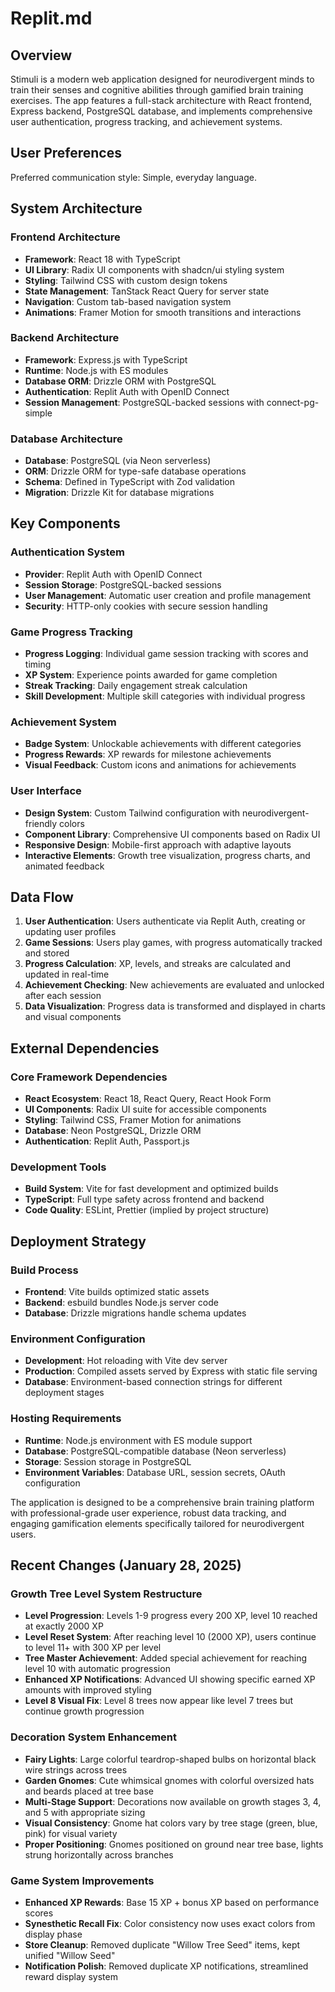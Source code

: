 # Replit.md

## Overview

Stimuli is a modern web application designed for neurodivergent minds to train their senses and cognitive abilities through gamified brain training exercises. The app features a full-stack architecture with React frontend, Express backend, PostgreSQL database, and implements comprehensive user authentication, progress tracking, and achievement systems.

## User Preferences

Preferred communication style: Simple, everyday language.

## System Architecture

### Frontend Architecture
- **Framework**: React 18 with TypeScript
- **UI Library**: Radix UI components with shadcn/ui styling system
- **Styling**: Tailwind CSS with custom design tokens
- **State Management**: TanStack React Query for server state
- **Navigation**: Custom tab-based navigation system
- **Animations**: Framer Motion for smooth transitions and interactions

### Backend Architecture
- **Framework**: Express.js with TypeScript
- **Runtime**: Node.js with ES modules
- **Database ORM**: Drizzle ORM with PostgreSQL
- **Authentication**: Replit Auth with OpenID Connect
- **Session Management**: PostgreSQL-backed sessions with connect-pg-simple

### Database Architecture
- **Database**: PostgreSQL (via Neon serverless)
- **ORM**: Drizzle ORM for type-safe database operations
- **Schema**: Defined in TypeScript with Zod validation
- **Migration**: Drizzle Kit for database migrations

## Key Components

### Authentication System
- **Provider**: Replit Auth with OpenID Connect
- **Session Storage**: PostgreSQL-backed sessions
- **User Management**: Automatic user creation and profile management
- **Security**: HTTP-only cookies with secure session handling

### Game Progress Tracking
- **Progress Logging**: Individual game session tracking with scores and timing
- **XP System**: Experience points awarded for game completion
- **Streak Tracking**: Daily engagement streak calculation
- **Skill Development**: Multiple skill categories with individual progress

### Achievement System
- **Badge System**: Unlockable achievements with different categories
- **Progress Rewards**: XP rewards for milestone achievements
- **Visual Feedback**: Custom icons and animations for achievements

### User Interface
- **Design System**: Custom Tailwind configuration with neurodivergent-friendly colors
- **Component Library**: Comprehensive UI components based on Radix UI
- **Responsive Design**: Mobile-first approach with adaptive layouts
- **Interactive Elements**: Growth tree visualization, progress charts, and animated feedback

## Data Flow

1. **User Authentication**: Users authenticate via Replit Auth, creating or updating user profiles
2. **Game Sessions**: Users play games, with progress automatically tracked and stored
3. **Progress Calculation**: XP, levels, and streaks are calculated and updated in real-time
4. **Achievement Checking**: New achievements are evaluated and unlocked after each session
5. **Data Visualization**: Progress data is transformed and displayed in charts and visual components

## External Dependencies

### Core Framework Dependencies
- **React Ecosystem**: React 18, React Query, React Hook Form
- **UI Components**: Radix UI suite for accessible components
- **Styling**: Tailwind CSS, Framer Motion for animations
- **Database**: Neon PostgreSQL, Drizzle ORM
- **Authentication**: Replit Auth, Passport.js

### Development Tools
- **Build System**: Vite for fast development and optimized builds
- **TypeScript**: Full type safety across frontend and backend
- **Code Quality**: ESLint, Prettier (implied by project structure)

## Deployment Strategy

### Build Process
- **Frontend**: Vite builds optimized static assets
- **Backend**: esbuild bundles Node.js server code
- **Database**: Drizzle migrations handle schema updates

### Environment Configuration
- **Development**: Hot reloading with Vite dev server
- **Production**: Compiled assets served by Express with static file serving
- **Database**: Environment-based connection strings for different deployment stages

### Hosting Requirements
- **Runtime**: Node.js environment with ES module support
- **Database**: PostgreSQL-compatible database (Neon serverless)
- **Storage**: Session storage in PostgreSQL
- **Environment Variables**: Database URL, session secrets, OAuth configuration

The application is designed to be a comprehensive brain training platform with professional-grade user experience, robust data tracking, and engaging gamification elements specifically tailored for neurodivergent users.

## Recent Changes (January 28, 2025)

### Growth Tree Level System Restructure
- **Level Progression**: Levels 1-9 progress every 200 XP, level 10 reached at exactly 2000 XP
- **Level Reset System**: After reaching level 10 (2000 XP), users continue to level 11+ with 300 XP per level
- **Tree Master Achievement**: Added special achievement for reaching level 10 with automatic progression
- **Enhanced XP Notifications**: Advanced UI showing specific earned XP amounts with improved styling
- **Level 8 Visual Fix**: Level 8 trees now appear like level 7 trees but continue growth progression

### Decoration System Enhancement
- **Fairy Lights**: Large colorful teardrop-shaped bulbs on horizontal black wire strings across trees
- **Garden Gnomes**: Cute whimsical gnomes with colorful oversized hats and beards placed at tree base
- **Multi-Stage Support**: Decorations now available on growth stages 3, 4, and 5 with appropriate sizing
- **Visual Consistency**: Gnome hat colors vary by tree stage (green, blue, pink) for visual variety
- **Proper Positioning**: Gnomes positioned on ground near tree base, lights strung horizontally across branches

### Game System Improvements
- **Enhanced XP Rewards**: Base 15 XP + bonus XP based on performance scores
- **Synesthetic Recall Fix**: Color consistency now uses exact colors from display phase
- **Store Cleanup**: Removed duplicate "Willow Tree Seed" items, kept unified "Willow Seed"
- **Notification Polish**: Removed duplicate XP notifications, streamlined reward display system